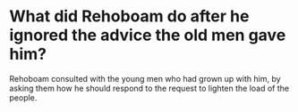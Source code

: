 # What did Rehoboam do after he ignored the advice the old men gave him?

Rehoboam consulted with the young men who had grown up with him, by asking them how he should respond to the request to lighten the load of the people.
